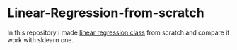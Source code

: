 # Linear-Regression-from-scratch
In this repository i made [linear regression class]((https://github.com/Ravichev/Linear-Regression-from-scratch/blob/main/my_module.py)) from scratch and compare it work with sklearn one.
